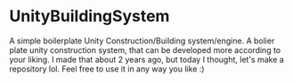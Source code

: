 # UnityBuildingSystem
A simple boilerplate Unity Construction/Building system/engine.
A bolier plate unity construction system, that can be developed more according to your liking.
I made that about 2 years ago, but today I thought, let's make a repository lol.
Feel free to use it in any way you like :)
